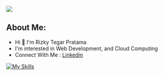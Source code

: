 [![](https://komarev.com/ghpvc/?username=rizkytegar&label=rizkytegar+profile+visitor&style=for-the-badge)
](https://komarev.com/ghpvc/?username=rizkytegar&label=rizkytegar+profile+visitor&style=for-the-badge)
## About Me:
- Hi 👋 I'm Rizky Tegar Pratama<br>
- I'm interested in Web Development, and Cloud Computing  <br>
- Connect With Me : [Linkedin](https://www.linkedin.com/in/rizkytegarpratama/) <br>

[![My Skills](https://skillicons.dev/icons?i=php,laravel,nodejs,jquery,react,express,js,ts,gcp,aws,bash,postgres,mysql,tailwind,bootstrap&theme=light&perline=8)](https://github.com/rizkytegar)
